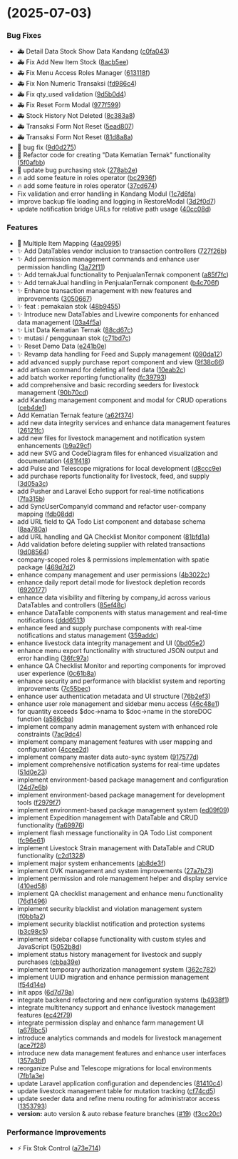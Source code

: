 #  (2025-07-03)


### Bug Fixes

* :ambulance: Detail Data Stock Show Data Kandang ([c0fa043](https://github.com/synard1/ximopet/commit/c0fa0430c00d0fd9a30612808f2aa00aabc7439e))
* :ambulance: Fix Add New Item Stock ([8acb5ee](https://github.com/synard1/ximopet/commit/8acb5ee4cce1ce43bd914c53de1eaf9331f8f8ac))
* :ambulance: Fix Menu Access Roles Manager ([613118f](https://github.com/synard1/ximopet/commit/613118f1b60cf84f7038c66ddd6039290a3da1f0))
* :ambulance: Fix Non Numeric Transaksi ([fd986c4](https://github.com/synard1/ximopet/commit/fd986c454a2a62a5c74c7c0cd45d40ab0fe002a5))
* :ambulance: Fix qty_used validation ([9d5b0d4](https://github.com/synard1/ximopet/commit/9d5b0d44fa1692496cf94e0250ceb54b3818bfd9))
* :ambulance: Fix Reset Form Modal ([977f599](https://github.com/synard1/ximopet/commit/977f599b6ca0d012c72554bf48a8e2e7f82fd211))
* :ambulance: Stock History Not Deleted ([8c383a8](https://github.com/synard1/ximopet/commit/8c383a81fd3647c02be9465347a33a182483fbf9))
* :ambulance: Transaksi Form Not Reset ([5ead807](https://github.com/synard1/ximopet/commit/5ead8074659eb206e2c084121bcbe0352a37bb99))
* :ambulance: Transaksi Form Not Reset ([81d8a8a](https://github.com/synard1/ximopet/commit/81d8a8a1f9b521e70475de4cb786bcface8061ba))
* :bug: bug fix ([9d0d275](https://github.com/synard1/ximopet/commit/9d0d275b421d1fb00478c1098243ace72dd18bf9))
* :bug: Refactor code for creating "Data Kematian Ternak" functionality ([5f0afbb](https://github.com/synard1/ximopet/commit/5f0afbbf6d0391cd3e8e3a6a48ffa92f6db7640f))
* :bug: update bug purchasing stok ([278ab2e](https://github.com/synard1/ximopet/commit/278ab2ed1a784a25ca78f16b8c1c51f088156429))
* :fire: add some feature in roles operator ([bc2936f](https://github.com/synard1/ximopet/commit/bc2936f1f1d4c5d3d278edb506d6b1198562ca3f))
* :fire: add some feature in roles operator ([37cd674](https://github.com/synard1/ximopet/commit/37cd6742ded1b9ba3c81b33f7f0422e6400a1eaa))
* Fix validation and error handling in Kandang Modul ([1c7d6fa](https://github.com/synard1/ximopet/commit/1c7d6fa3bfbc2e221a275c4c09b9079d8d348f37))
* improve backup file loading and logging in RestoreModal ([3d2f0d7](https://github.com/synard1/ximopet/commit/3d2f0d7b82e27a0327ac96acd6a9b9cee2e70313))
* update notification bridge URLs for relative path usage ([40cc08d](https://github.com/synard1/ximopet/commit/40cc08d7c5d50571b7fcb60f3e65300236ce2af7))


### Features

* :art: Multiple Item Mapping ([4aa0995](https://github.com/synard1/ximopet/commit/4aa099590bd2e54ae271c74570db82256c0c37b6))
* :sparkles: Add DataTables vendor inclusion to transaction controllers ([727f26b](https://github.com/synard1/ximopet/commit/727f26b57740de677943c1cdb26aa723839e0bf3))
* :sparkles: Add permission management commands and enhance user permission handling ([3a72f11](https://github.com/synard1/ximopet/commit/3a72f110b0ebf8689b2efe26372555a503de10fb))
* :sparkles: Add ternakJual functionality to PenjualanTernak component ([a85f7fc](https://github.com/synard1/ximopet/commit/a85f7fc9ac9b9a50a9a61ded920e4ca87d0e6fdf))
* :sparkles: Add ternakJual handling in PenjualanTernak component ([b4c706f](https://github.com/synard1/ximopet/commit/b4c706fd375b1b1539cda54f839b8d34af43e62c))
* :sparkles: Enhance transaction management with new features and improvements ([3050667](https://github.com/synard1/ximopet/commit/3050667b9873a71c3c2ef9bcf585c5984406f479))
* :sparkles: feat : pemakaian stok ([48b9455](https://github.com/synard1/ximopet/commit/48b94553dba23158440a6b906c23a2b7af28912b))
* :sparkles: Introduce new DataTables and Livewire components for enhanced data management ([03a4f5a](https://github.com/synard1/ximopet/commit/03a4f5a4fed81e94f7fb59423a5036b9df07cdbd))
* :sparkles: List Data Kematian Ternak ([88cd67c](https://github.com/synard1/ximopet/commit/88cd67c9a5e04e719cc8d420624b1da477654139))
* :sparkles: mutasi / penggunaan stok ([c71bd7c](https://github.com/synard1/ximopet/commit/c71bd7c8d4ee8d4ed75f6446c829bedaa2c3cb35))
* :sparkles: Reset Demo Data ([e241b0e](https://github.com/synard1/ximopet/commit/e241b0e25065da54edba83b3b76334a3bee4bbd4))
* :sparkles: Revamp data handling for Feed and Supply management ([090da12](https://github.com/synard1/ximopet/commit/090da12c7bd74a2ed7426b4072623561f15d09c4))
* add advanced supply purchase report component and view ([9f38c66](https://github.com/synard1/ximopet/commit/9f38c6657fc55d0b6d24943c6f86bb607f4d0417))
* add artisan command for deleting all feed data ([10eab2c](https://github.com/synard1/ximopet/commit/10eab2cc7cee62d55dbbab732044c10de7161602))
* add batch worker reporting functionality ([fc39793](https://github.com/synard1/ximopet/commit/fc397930d4649c47df7617f7afbc87d80f3b98b5))
* add comprehensive and basic recording seeders for livestock management ([90b70cd](https://github.com/synard1/ximopet/commit/90b70cddab852e1be2882de6aead426e4ccffaa9))
* add Kandang management component and modal for CRUD operations ([ceb4de1](https://github.com/synard1/ximopet/commit/ceb4de18cc309220fe2c04ded1bf7e1aeba6faee))
* Add Kematian Ternak feature ([a62f374](https://github.com/synard1/ximopet/commit/a62f374130e90554719147c98851bf1d2fc1a8c7))
* add new data integrity services and enhance data management features ([26121fc](https://github.com/synard1/ximopet/commit/26121fc6f7c74bdaf8e7aee97154af0564a6be1b))
* add new files for livestock management and notification system enhancements ([b9a29cf](https://github.com/synard1/ximopet/commit/b9a29cfe386cc8734e7679f6ac6b3ec85e255800))
* add new SVG and CodeDiagram files for enhanced visualization and documentation ([481f418](https://github.com/synard1/ximopet/commit/481f418bcff782b7ade7d87794be3f13bab63cce))
* add Pulse and Telescope migrations for local development ([d8ccc9e](https://github.com/synard1/ximopet/commit/d8ccc9ef700e672861ea786b635fd11e094de8e0))
* add purchase reports functionality for livestock, feed, and supply ([3d05a3c](https://github.com/synard1/ximopet/commit/3d05a3c4e76ee2327955d5b7ed6188c281dea3f9))
* add Pusher and Laravel Echo support for real-time notifications ([7fa315b](https://github.com/synard1/ximopet/commit/7fa315b3869447d50bfc02af7e95b869269ba32e))
* add SyncUserCompanyId command and refactor user-company mapping ([fdb08dd](https://github.com/synard1/ximopet/commit/fdb08dd7f1027240eab3b7824f37ec46fcad8841))
* add URL field to QA Todo List component and database schema ([8aa780a](https://github.com/synard1/ximopet/commit/8aa780aedc078385a9d87f5eff683e3a2a6d63d9))
* add URL handling and QA Checklist Monitor component ([81bfd1a](https://github.com/synard1/ximopet/commit/81bfd1a887ff2e35c10385b59e064b74a05a334c))
* Add validation before deleting supplier with related transactions ([9d08564](https://github.com/synard1/ximopet/commit/9d085643ab46d0acfd2159f7d6e2c6607913e3e3))
* company-scoped roles & permissions implementation with spatie package ([469d7d2](https://github.com/synard1/ximopet/commit/469d7d29d715e4011e9c2a17e80c4a04ac93b038))
* enhance company management and user permissions ([4b3022c](https://github.com/synard1/ximopet/commit/4b3022ccdcca54170b1170d572a746276149aaee))
* enhance daily report detail mode for livestock depletion records ([6920177](https://github.com/synard1/ximopet/commit/692017757e32d213ca0b5b60324fbafb97071727))
* enhance data visibility and filtering by company_id across various DataTables and controllers ([85ef48c](https://github.com/synard1/ximopet/commit/85ef48c5d0b1ecc7ffaaec4c6d4a187a7574656d))
* enhance DataTable components with status management and real-time notifications ([ddd6513](https://github.com/synard1/ximopet/commit/ddd6513485830dbb0f13fff57de8dc29ebee2d62))
* enhance feed and supply purchase components with real-time notifications and status management ([359addc](https://github.com/synard1/ximopet/commit/359addc5083aab3e0350318cb84e1284959d7364))
* enhance livestock data integrity management and UI ([0bd05e2](https://github.com/synard1/ximopet/commit/0bd05e2865c354fab38a28724f48c9f6704f9646))
* enhance menu export functionality with structured JSON output and error handling ([36fc97a](https://github.com/synard1/ximopet/commit/36fc97ae472ff3f560325e402d78a53865226c1c))
* enhance QA Checklist Monitor and reporting components for improved user experience ([0c61b8a](https://github.com/synard1/ximopet/commit/0c61b8ad14484079157bf143c2843e1e8f3425ab))
* enhance security and performance with blacklist system and reporting improvements ([7c55bec](https://github.com/synard1/ximopet/commit/7c55bec92a8e4f364be37d79eb668e96184dd621))
* enhance user authentication metadata and UI structure ([76b2ef3](https://github.com/synard1/ximopet/commit/76b2ef37380a782325aa0cd157aa072b9c1c6845))
* enhance user role management and sidebar menu access ([46c48e1](https://github.com/synard1/ximopet/commit/46c48e1c05c13ec14c7837908c2bbcf9b732ee76))
* for quantity exceeds $doc->nama to $doc->name in the storeDOC function ([a586cba](https://github.com/synard1/ximopet/commit/a586cbabe2aa43c01a9d2841eb6b0c7a82ebb83a))
* implement company admin management system with enhanced role constraints ([7ac9dc4](https://github.com/synard1/ximopet/commit/7ac9dc4e8ab5daef993f73ab4fe32899e183cfe8))
* implement company management features with user mapping and configuration ([4ccee2d](https://github.com/synard1/ximopet/commit/4ccee2ddffb39a1d087cadef6cecd0cf637e1e52))
* implement company master data auto-sync system ([917577d](https://github.com/synard1/ximopet/commit/917577da20418d6c29303e6ed85720c6379a8de3))
* implement comprehensive notification systems for real-time updates ([51d0e23](https://github.com/synard1/ximopet/commit/51d0e230f0168336110f0dfd58238e26ad5d054e))
* implement environment-based package management and configuration ([24d7e6b](https://github.com/synard1/ximopet/commit/24d7e6bbe99906e458e29cd9926b60aee7e15ad8))
* implement environment-based package management for development tools ([f2979f7](https://github.com/synard1/ximopet/commit/f2979f72391eb86c74d04496340369ef2429d668))
* implement environment-based package management system ([ed09f09](https://github.com/synard1/ximopet/commit/ed09f094f6d0dbaab1cb1c60cc2db9f68f72e416))
* implement Expedition management with DataTable and CRUD functionality ([fa69976](https://github.com/synard1/ximopet/commit/fa699763f43dd68717a5cfa63efc171ea1f4cf3f))
* implement flash message functionality in QA Todo List component ([fc96e61](https://github.com/synard1/ximopet/commit/fc96e6109b96c34116a911fe5941c4cfea64e622))
* implement Livestock Strain management with DataTable and CRUD functionality ([c2d1328](https://github.com/synard1/ximopet/commit/c2d1328a4614c0714f8461f3c7905eb11f5597c5))
* implement major system enhancements ([ab8de3f](https://github.com/synard1/ximopet/commit/ab8de3f8e5df2263c75c2e49203d1c0f5b861cff))
* implement OVK management and system improvements ([27a7b73](https://github.com/synard1/ximopet/commit/27a7b7327a66b5c3c22b7ffb04707731ffd6481f))
* implement permission and role management helper and display service ([410ed58](https://github.com/synard1/ximopet/commit/410ed58364163170857b0b71e1d7be4b340c9595))
* implement QA checklist management and enhance menu functionality ([76d1496](https://github.com/synard1/ximopet/commit/76d149610f8c5677f8657ea2c46214101bc1498b))
* implement security blacklist and violation management system ([f0bb1a2](https://github.com/synard1/ximopet/commit/f0bb1a236375f81a8c7d1381fc11e4b5304fbff9))
* implement security blacklist notification and protection systems ([b3c98c5](https://github.com/synard1/ximopet/commit/b3c98c55803df2454b3349d083277a0d0117666d))
* implement sidebar collapse functionality with custom styles and JavaScript ([5052b8d](https://github.com/synard1/ximopet/commit/5052b8d434ed185a947715e87460bc0255821b99))
* implement status history management for livestock and supply purchases ([cbba39e](https://github.com/synard1/ximopet/commit/cbba39eed4276ef18cf54eda3db691ada851bbea))
* implement temporary authorization management system ([362c782](https://github.com/synard1/ximopet/commit/362c78227373a379e73f8448010a0b9c556aaaa7))
* implement UUID migration and enhance permission management ([f54d14e](https://github.com/synard1/ximopet/commit/f54d14e3413cc4bcac696cc826c121722c5aa2ca))
* init apps ([6d7d79a](https://github.com/synard1/ximopet/commit/6d7d79acc8a0667b2c867d32f3c524206a790854))
* integrate backend refactoring and new configuration systems ([b4938f1](https://github.com/synard1/ximopet/commit/b4938f183334e31bfffeda3d8f2494e169372142))
* integrate multitenancy support and enhance livestock management features ([ec42f79](https://github.com/synard1/ximopet/commit/ec42f79da50847cfe667a6203d3aa81e55602937))
* integrate permission display and enhance farm management UI ([a678bc5](https://github.com/synard1/ximopet/commit/a678bc5cdc701ca25742a8add4a138a25669aece))
* introduce analytics commands and models for livestock management ([ace7f28](https://github.com/synard1/ximopet/commit/ace7f28806229057401354b17a42f8f42b230fc0))
* introduce new data management features and enhance user interfaces ([357a3bf](https://github.com/synard1/ximopet/commit/357a3bf5fd7dd6aae87125bd15c88e9e6f7e536f))
* reorganize Pulse and Telescope migrations for local environments ([7fb1a3e](https://github.com/synard1/ximopet/commit/7fb1a3e559d7eccc5a4b039413d79787159805b4))
* update Laravel application configuration and dependencies ([81410c4](https://github.com/synard1/ximopet/commit/81410c4ba81047b4bf8a8587031a04787044f8fc))
* update livestock management table for mutation tracking ([cf74cd5](https://github.com/synard1/ximopet/commit/cf74cd543e803afdcf585acef16d3822e3aaccfb))
* update seeder data and refine menu routing for administrator access ([1353793](https://github.com/synard1/ximopet/commit/13537930e950830aceb6571c8ad05579b3e896d8))
* **version:** auto version & auto rebase feature branches ([#19](https://github.com/synard1/ximopet/issues/19)) ([f3cc20c](https://github.com/synard1/ximopet/commit/f3cc20cbfa60911cc25c5d43dfd2e38a3be4361c))


### Performance Improvements

* :zap: Fix Stok Control ([a73e714](https://github.com/synard1/ximopet/commit/a73e714e9972a9b3fa4e08ee5cc52aed5cfd5434))



